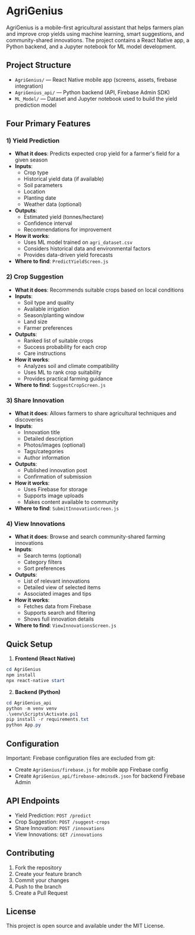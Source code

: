 # AgriGenius

AgriGenius is a mobile-first agricultural assistant that helps farmers plan and improve crop yields using machine learning, smart suggestions, and community-shared innovations. The project contains a React Native app, a Python backend, and a Jupyter notebook for ML model development.

## Project Structure

- `AgriGenius/` — React Native mobile app (screens, assets, firebase integration)
- `AgriGenius_api/` — Python backend (API, Firebase Admin SDK)
- `ML_Model/` — Dataset and Jupyter notebook used to build the yield prediction model

## Four Primary Features 

### 1) Yield Prediction
- **What it does**: Predicts expected crop yield for a farmer's field for a given season
- **Inputs**: 
  - Crop type
  - Historical yield data (if available)
  - Soil parameters
  - Location
  - Planting date
  - Weather data (optional)
- **Outputs**: 
  - Estimated yield (tonnes/hectare)
  - Confidence interval
  - Recommendations for improvement
- **How it works**: 
  - Uses ML model trained on `agri_dataset.csv`
  - Considers historical data and environmental factors
  - Provides data-driven yield forecasts
- **Where to find**: `PredictYieldScreen.js`

### 2) Crop Suggestion
- **What it does**: Recommends suitable crops based on local conditions
- **Inputs**:
  - Soil type and quality
  - Available irrigation
  - Season/planting window
  - Land size
  - Farmer preferences
- **Outputs**:
  - Ranked list of suitable crops
  - Success probability for each crop
  - Care instructions
- **How it works**:
  - Analyzes soil and climate compatibility
  - Uses ML to rank crop suitability
  - Provides practical farming guidance
- **Where to find**: `SuggestCropScreen.js`

### 3) Share Innovation
- **What it does**: Allows farmers to share agricultural techniques and discoveries
- **Inputs**:
  - Innovation title
  - Detailed description
  - Photos/images (optional)
  - Tags/categories
  - Author information
- **Outputs**:
  - Published innovation post
  - Confirmation of submission
- **How it works**:
  - Uses Firebase for storage
  - Supports image uploads
  - Makes content available to community
- **Where to find**: `SubmitInnovationScreen.js`

### 4) View Innovations
- **What it does**: Browse and search community-shared farming innovations
- **Inputs**:
  - Search terms (optional)
  - Category filters
  - Sort preferences
- **Outputs**:
  - List of relevant innovations
  - Detailed view of selected items
  - Associated images and tips
- **How it works**:
  - Fetches data from Firebase
  - Supports search and filtering
  - Shows full innovation details
- **Where to find**: `ViewInnovationsScreen.js`

## Quick Setup

1. **Frontend (React Native)**
```powershell
cd AgriGenius
npm install
npx react-native start
```

2. **Backend (Python)**
```powershell
cd AgriGenius_api
python -m venv venv
.\venv\Scripts\Activate.ps1
pip install -r requirements.txt
python App.py
```

## Configuration

Important: Firebase configuration files are excluded from git:
- Create `AgriGenius/firebase.js` for mobile app Firebase config
- Create `AgriGenius_api/firebase-adminsdk.json` for backend Firebase Admin

## API Endpoints

- Yield Prediction: `POST /predict`
- Crop Suggestion: `POST /suggest-crops`
- Share Innovation: `POST /innovations`
- View Innovations: `GET /innovations`

## Contributing

1. Fork the repository
2. Create your feature branch
3. Commit your changes
4. Push to the branch
5. Create a Pull Request

## License

This project is open source and available under the MIT License.
